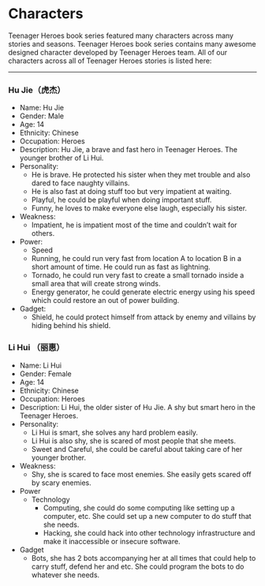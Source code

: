 <h1>Characters</h1>
<p>Teenager Heroes book series featured many characters across many stories and seasons. Teenager Heroes book series contains many awesome designed character developed by Teenager Heroes team. All of our characters across all of Teenager Heroes stories is listed here:</p>
<hr>
<h3>Hu Jie（虎杰）</h3>
<ul>
  <li>Name: Hu Jie</li>
<li>Gender: Male</li>
<li>Age: 14</li>
<li>Ethnicity: Chinese</li>
<li>Occupation: Heroes</li>
<li>Description: Hu Jie, a brave and fast hero in Teenager Heroes. The younger brother of Li Hui.</li>
<li>Personality: 
  <ul>
<li>He is brave. He protected his sister when they met trouble and also dared to face naughty villains.</li>
<li>He is also fast at doing stuff too but very impatient at waiting.</li>
<li>Playful, he could be playful when doing important stuff. </li>
<li>Funny, he loves to make everyone else laugh, especially his sister.</li>
  </ul>
  </li>
<li>Weakness: 
  <ul>
<li>Impatient, he is impatient most of the time and couldn’t wait for others.</li>
  </ul>
<li>Power:
<ul>
  <li>Speed
  <li>Running, he could run very fast from location A to location B in a short amount of time. He could run as fast as lightning. </li>
  <li>Tornado, he could run very fast to create a small tornado inside a small area that will create strong winds. </li>
  <li>Energy generator, he could generate electric energy using his speed which could restore an out of power building.</li>
  </ul>
  </li>
<li>Gadget:
  <ul>
<li>Shield, he could protect himself from attack by enemy and villains by hiding behind his shield.</li>
  </ul>
  </li>
  </ul>
  <h3>Li Hui （丽惠）</h3>
  <ul>
    <li>Name: Li Hui</li>
    <li>Gender: Female</li>
    <li>Age: 14</li>
    <li>Ethnicity: Chinese</li>
  <li>Occupation: Heroes</li>
  <li>Description: Li Hui, the older sister of Hu Jie. A shy but smart hero in the Teenager Heroes. </li>
  <li>Personality: 
    <ul>
    <li>Li Hui is smart, she solves any hard problem easily.</li>
    <li>Li Hui is also shy, she is scared of most people that she meets.</li>
    <li>Sweet and Careful, she could be careful about taking care of her younger brother.</li>
    </ul>
  </li>
  <li>Weakness:
    <ul>
    <li>Shy, she is scared to face most enemies. She easily gets scared off by scary enemies.</li>
    </ul>
  </li> 
<li>Power
  <ul>
    <li>Technology
      <ul>
<li>Computing, she could do some computing like setting up a computer, etc. She could set up a new computer to do stuff that she needs.</li>
<li>Hacking, she could hack into other technology infrastructure and make it inaccessible or insecure software.</li>
      </ul>
    </li>
  </ul>
  </li>
<li>Gadget
  <ul>
<li>Bots, she has 2 bots accompanying her at all times that could help to carry stuff, defend her and etc. She could program the bots to do whatever she needs.</li>
  </ul>
  </li>
  </ul>
